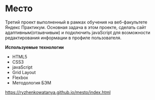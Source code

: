 # Место

Третий проект выполненный в рамках обучения на веб-факультете Яндекс Практикум.  Основная задача в этом проекте, сделать сайт адаптивным(отзывчивым) и подключить javaScript для возможности редактирования информации в профиле пользователя.

**Используемые технологии**
+ HTML5
+ CSS3
+ javaScript
+ Grid Layout
+ Flexbox
+ Методология БЭМ  

https://ryzhenkowatanya.github.io/mesto/index.html
